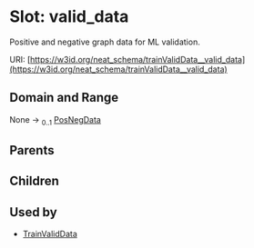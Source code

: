 
# Slot: valid_data


Positive and negative graph data for ML validation.

URI: [https://w3id.org/neat_schema/trainValidData__valid_data](https://w3id.org/neat_schema/trainValidData__valid_data)


## Domain and Range

None &#8594;  <sub>0..1</sub> [PosNegData](PosNegData.md)

## Parents


## Children


## Used by

 * [TrainValidData](TrainValidData.md)
